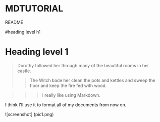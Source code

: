 # MDTUTORIAL

README

#heading level h1

<h1>Heading level 1</h1>

> Dorothy followed her through many of the beautiful rooms in her castle.
>
>> The Witch bade her clean the pots and kettles and sweep the floor and keep the fire fed with wood.

>>>I really like using Markdown.

I think I'll use it to format all of my documents from now on.  

![screenshot] (pic1.png)
